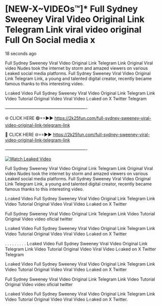 # [NEW-X~VIDEOs™]* Full Sydney Sweeney Viral Video Original Link Telegram Link viral video original Full On Social media x

18 seconds ago

Full Sydney Sweeney Viral Video Original Link Telegram Link Original Viral video Nudes took the internet by storm and amazed viewers on various Leaked social media platforms. Full Sydney Sweeney Viral Video Original Link Telegram Link, a young and talented digital creator, recently became famous thanks to this interesting video.

L𝚎aked Video Full Sydney Sweeney Viral Video Original Link Telegram Link Video Tutorial Original Video Viral Video L𝚎aked on X Twitter Telegram

———————————————————-

🌐 CLICK HERE 🟢==►► https://2k25fun.com/full-sydney-sweeney-viral-video-original-link-telegram-link

🔴 CLICK HERE 🌐==►► https://2k25fun.com/full-sydney-sweeney-viral-video-original-link-telegram-link

———————————————————-

[![Watch Leaked Video](https://miro.medium.com/v2/resize:fit:828/format:webp/1*cilzJN44JGOrTw9NJCrNHA.gif "Watch Leaked Video")](https://2k25fun.com/full-sydney-sweeney-viral-video-original-link-telegram-link)

Full Sydney Sweeney Viral Video Original Link Telegram Link Original Viral video Nudes took the internet by storm and amazed viewers on various Leaked social media platforms. Full Sydney Sweeney Viral Video Original Link Telegram Link, a young and talented digital creator, recently became famous thanks to this interesting video.

L𝚎aked Video Full Sydney Sweeney Viral Video Original Link Telegram Link Video Tutorial Original Video Viral Video L𝚎aked on X Twitter

Full Sydney Sweeney Viral Video Original Link Telegram Link Video Tutorial Original Video video oficial twitter

L𝚎aked Video Full Sydney Sweeney Viral Video Original Link Telegram Link Video Tutorial Original Video Viral Video L𝚎aked on X Twitter

. . . . . . . . . L𝚎aked Video Full Sydney Sweeney Viral Video Original Link Telegram Link Video Tutorial Original Video Viral Video L𝚎aked on X Twitter Telegram

L𝚎aked Video Full Sydney Sweeney Viral Video Original Link Telegram Link Video Tutorial Original Video Viral Video L𝚎aked on X Twitter

Full Sydney Sweeney Viral Video Original Link Telegram Link Video Tutorial Original Video video oficial twitter

L𝚎aked Video Full Sydney Sweeney Viral Video Original Link Telegram Link Video Tutorial Original Video Viral Video L𝚎aked on X Twitter.